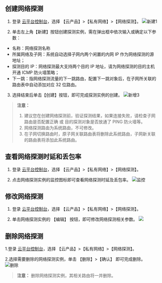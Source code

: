 ## 创建网络探测
1. 登录 [云平台控制台](http://console.tcecqpoc.fsphere.cn/)，选择 【云产品】>【私有网络】>【网络探测】。
![新建1](http://imgcache.tcecqpoc.fsphere.cn/image/main.qcloudimg.com/raw/8dec3a9a9a1e5a64e7f77a7f0ec562a7.png)

2. 单击左上角【新建】按钮创建探测实例，需在弹出框中依次输入或确定以下参数：
 - 名称：网络探测名称
 - 所属网络及子网：系统自动选择子网内两个闲置的内网 IP 作为网络探测的源地址；
 - 探测目的 IP：网络探测最大支持两个目的 IP 地址，请为网络探测的目的主机开通 ICMP 防火墙策略；
 - 下一跳：指网络探测流量的下一跳路由，配置下一跳对象后，在子网所关联的路由表中自动添加对应 32 位路由。
 
3. 选择结束后单击【创建】按钮，即可完成探测实例的创建。
![新增3](http://imgcache.tcecqpoc.fsphere.cn/image/main.qcloudimg.com/raw/42b8ca8c8e71dafe1095c510908debde.png)
>**注意：**
> 1. 建议您在创建网络探测前，验证探测结果，如果连接失败，请检查子网路由是否配置正确 或 目的探测对象是否放通了 PING 防火墙等。
> 2. 网络探测路由为系统路由，不可修改。
> 3. 在子网切换路由时，原子网关联路由表将删除此系统路由，子网新关联的路由表将添加此系统路由。

## 查看网络探测时延和丢包率
1. 登录 [云平台控制台](http://console.tcecqpoc.fsphere.cn/)，选择 【云产品】>【私有网络】>【网络探测】。

2. 点击网络探测实例的监控图标即可查看网络探测时延及丢包率。
![监控](http://imgcache.tcecqpoc.fsphere.cn/image/main.qcloudimg.com/raw/ac6db68116aa7a97604b486f110a5033.png)

## 修改网络探测
1. 登录 [云平台控制台](http://console.tcecqpoc.fsphere.cn/)，选择 【云产品】>【私有网络】>【网络探测】。

2. 单击网络探测实例的 【编辑】 按钮，即可修改网络探测相关参数。
![](http://imgcache.tcecqpoc.fsphere.cn/image/main.qcloudimg.com/raw/c1df7281db38ab378414da70a2cfd5ef.png)

## 删除网络探测
1.登录 [云平台控制台](http://console.tcecqpoc.fsphere.cn/)，选择 【云产品】>【私有网络】>【网络探测】。

2.选择需要删除的网络探测实例，单击 【删除】>【确认】 即可完成删除。
![删除](http://imgcache.tcecqpoc.fsphere.cn/image/main.qcloudimg.com/raw/837d819b09af935ad21072c5ccfa15d4.png)
>**注意：**
>删除网络探测实例，其相关路由将一并删除。
